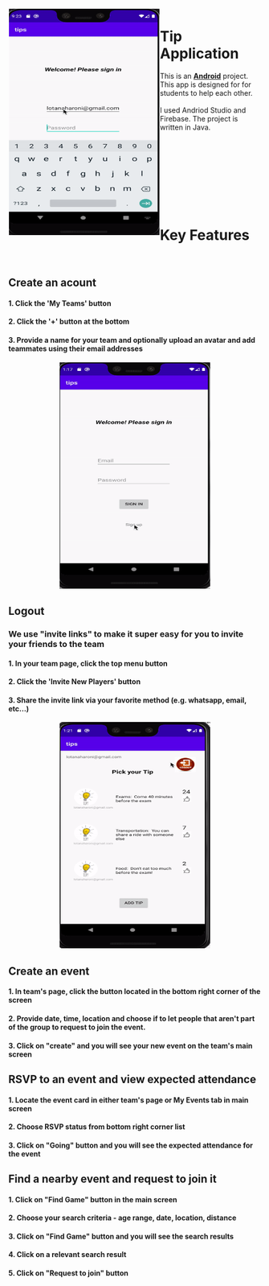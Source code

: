 <img src="https://github.com/lotanaharoni/Tip-Application/blob/main/images/APP.gif?raw=true" align="left" width = 300px height = 450px  hspace="1" vspace="1"/>

# Tip Application


This is an [**Android**](https://developer.android.com) project. This app is designed for for students to help each other.
<br><br>
I used Andriod Studio and Firebase. The project is written in Java.

<br><br><br><br><br><br><br><br>

# Key Features
<br>

## Create an acount
#### 1. Click the 'My Teams' button
#### 2. Click the '+' button at the bottom
#### 3. Provide a name for your team and optionally upload an avatar and add teammates using their email addresses
<p align="center">
<img src="https://github.com/lotanaharoni/Tip-Application/blob/main/images/Tip_create_acount.gif?raw=true" width = 300px height =450px/>
</p>

## Logout
### We use "invite links" to make it super easy for you to invite your friends to the team
#### 1. In your team page, click the top menu button
#### 2. Click the 'Invite New Players' button
#### 3. Share the invite link via your favorite method (e.g. whatsapp, email, etc...)
<p align="center">
<img src="https://github.com/lotanaharoni/Tip-Application/blob/main/images/Tip_logout.gif?raw=true" width = 300px height =450px/>
</p>

## Create an event
#### 1. In team's page, click the button located in the bottom right corner of the screen
#### 2. Provide date, time, location and choose if to let people that aren't part of the group to request to join the event.
#### 3. Click on "create" and you will see your new event on the team's main screen
<p align="center">
</p>

## RSVP to an event and view expected attendance
#### 1. Locate the event card in either team's page or My Events tab in main screen
#### 2. Choose RSVP status from bottom right corner list
#### 3. Click on "Going" button and you will see the expected attendance for the event
<p align="center">
</p>

## Find a nearby event and request to join it
#### 1. Click on "Find Game" button in the main screen
#### 2. Choose your search criteria - age range, date, location, distance
#### 3. Click on "Find Game" button and you will see the search results
#### 4. Click on a relevant search result
#### 5. Click on "Request to join" button
<p align="center">
</p>
